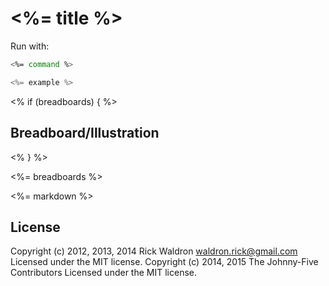 <!--remove-start-->
# <%= title %>

Run with:
```bash
<%= command %>
```
<!--remove-end-->

```javascript
<%= example %>
```

<% if (breadboards) { %>
## Breadboard/Illustration
<% } %>

<%= breadboards %>

<%= markdown %>


<!--remove-start-->
## License
Copyright (c) 2012, 2013, 2014 Rick Waldron <waldron.rick@gmail.com>
Licensed under the MIT license.
Copyright (c) 2014, 2015 The Johnny-Five Contributors
Licensed under the MIT license.
<!--remove-end-->
